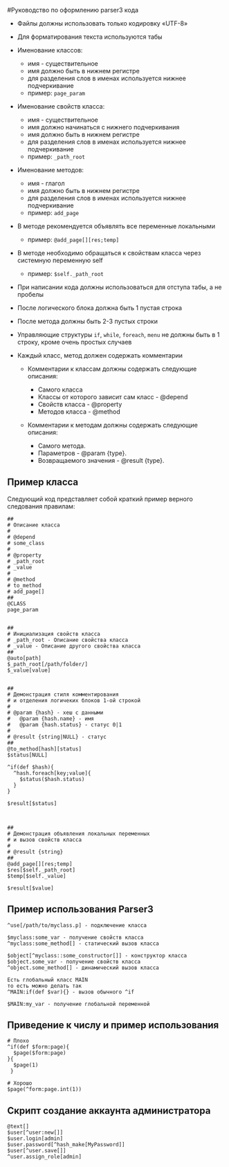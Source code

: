 #Руководство по оформлению parser3 кода

- Файлы должны использовать только кодировку «UTF-8»
- Для форматирования текста используются табы
- Именование классов:
  - имя - существительное
  - имя должно быть в нижнем регистре
  - для разделения слов в именах используется нижнее подчеркивание
  - пример: `page_param`

- Именование свойств класса:
  - имя - существительное
  - имя должно начинаться с нижнего подчеркивания
  - имя должно быть в нижнем регистре
  - для разделения слов в именах используется нижнее подчеркивание
  - пример: `_path_root`

- Именование методов:
  - имя - глагол
  - имя должно быть в нижнем регистре
  - для разделения слов в именах используется нижнее подчеркивание
  - пример: `add_page`

- В методе рекомендуется объявлять все переменные локальными
  - пример: `@add_page[][res;temp]`

- В методе необходимо обращаться к свойствам класса через системную переменную self
  - пример: `$self._path_root`

- При написании кода должны использоваться для отступа табы, а не пробелы
- После логического блока должна быть 1 пустая строка
- После метода должны быть 2-3 пустых строки 
- Управляющие структуры `if`, `while`, `foreach`, `menu` не должны быть в 1 строку, кроме очень простых случаев
- Каждый класс, метод должен содержать комментарии
  - Комментарии к классам должны содержать следующие описания:
    - Самого класса
    - Классы от которого зависит сам класс - @depend 
    - Cвойств класса - @property
    - Методов класса - @method

  - Комментарии к методам должны содержать следующие описания: 
    - Самого метода.
    - Параметров - @param {type}.
    - Возвращаемого значения - @result {type}.

Пример класса
-----------

Следующий код представляет собой краткий пример верного следования правилам:

```
##
# Описание класса
#
# @depend
# some_class
#
# @property
# _path_root
# _value
#
# @method 
# to_method
# add_page[]
##
@CLASS
page_param


##
# Инициализация свойств класса
# _path_root - Описание свойства класса
# _value - Описание другого свойства класса
##
@auto[path]
$_path_root[/path/folder/]
$_value[value]


##
# Демонстрация стиля комментирования 
# и отделения логичеких блоков 1-ой строкой
#
# @param {hash} - хеш с данными
#   @param {hash.name} - имя
#   @param {hash.status} - статус 0|1
#
# @result {string|NULL} - статус
##
@to_method[hash][status]
$status[NULL]

^if(def $hash){
  ^hash.foreach[key;value]{
    $status($hash.status)
  }
}

$result[$status]



##
# Демонстрация объявления локальных переменных
# и вызов свойств класса
#
# @result {string}
##
@add_page[][res;temp]
$res[$self._path_root]
$temp[$self._value]

$result[$value]

```


Пример использования Parser3
-----------

```
^use[/path/to/myclass.p] - подключение класса

$myclass:some_var - получение свойств класса
^myclass:some_method[] - статический вызов класса

$object[^myclass::some_constructor[]] - конструктор класса
$object.some_var - получение свойств класса
^object.some_method[] - динамический вызов класса

Есть глобальный класс MAIN
то есть можно делать так
^MAIN:if(def $var){} - вызов обычного ^if

$MAIN:my_var - получение глобальной переменной
```

Приведение к числу и пример использования
-----------
```
# Плохо
^if(def $form:page){
  $page($form:page)
}{
  $page(1)
 }
 
# Хорошо
$page(^form:page.int(1))
```

Скрипт создание аккаунта администратора
-----------
```
@text[]
$user[^user:new[]]
$user.login[admin]
$user.password[^hash_make[MyPassword]]
$user[^user.save[]]
^user.assign_role[admin]
```
